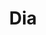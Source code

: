 ---
title: "Dia"
url: /ciudad-autonoma-de-buenos-aires/dia-avenida-alvarez-thomas/
shop: Supermarkt
---